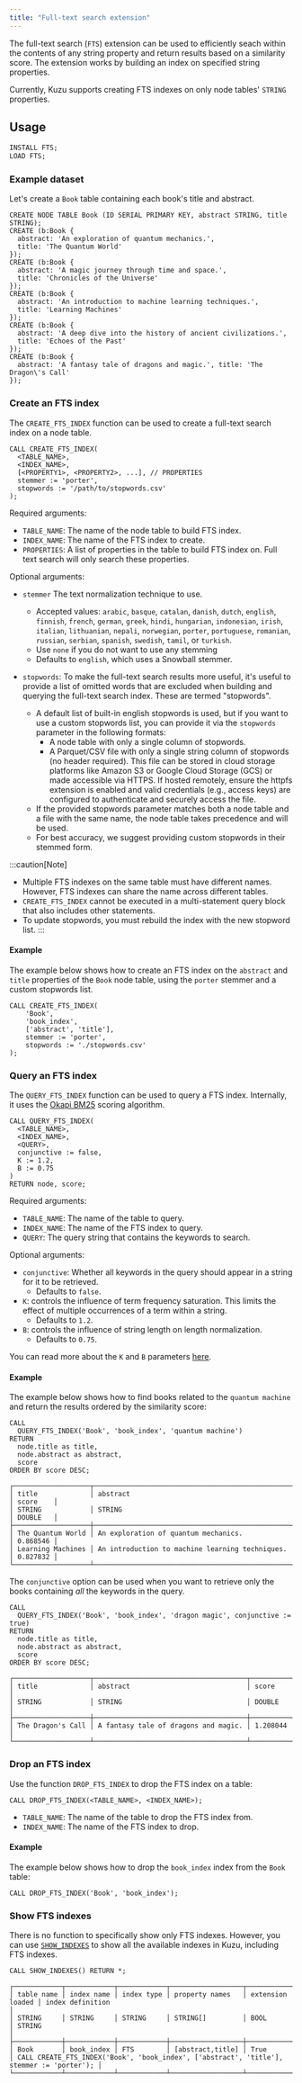 ```yaml
---
title: "Full-text search extension"
---
```


The full-text search (`FTS`) extension can be used to efficiently seach within the contents of
any string property and return results based on a similarity score. The extension
works by building an index on specified string properties.

Currently, Kuzu supports creating FTS indexes on only node tables' `STRING` properties.

## Usage

```sql
INSTALL FTS;
LOAD FTS;
```

### Example dataset

Let's create a `Book` table containing each book's title and abstract.

```cypher
CREATE NODE TABLE Book (ID SERIAL PRIMARY KEY, abstract STRING, title STRING);
CREATE (b:Book {
  abstract: 'An exploration of quantum mechanics.',
  title: 'The Quantum World'
});
CREATE (b:Book {
  abstract: 'A magic journey through time and space.',
  title: 'Chronicles of the Universe'
});
CREATE (b:Book {
  abstract: 'An introduction to machine learning techniques.',
  title: 'Learning Machines'
});
CREATE (b:Book {
  abstract: 'A deep dive into the history of ancient civilizations.',
  title: 'Echoes of the Past'
});
CREATE (b:Book {
  abstract: 'A fantasy tale of dragons and magic.', title: 'The Dragon\'s Call'
});
```

### Create an FTS index

The `CREATE_FTS_INDEX` function can be used to create a full-text search index on a node table.

```cypher
CALL CREATE_FTS_INDEX(
  <TABLE_NAME>,
  <INDEX_NAME>,
  [<PROPERTY1>, <PROPERTY2>, ...], // PROPERTIES
  stemmer := 'porter',
  stopwords := '/path/to/stopwords.csv'
);
```

Required arguments:
- `TABLE_NAME`: The name of the node table to build FTS index.
- `INDEX_NAME`: The name of the FTS index to create.
- `PROPERTIES`: A list of properties in the table to build FTS index on. Full text search will only search these properties.

Optional arguments:

- `stemmer` The text normalization technique to use.
  - Accepted values: `arabic`, `basque`, `catalan`, `danish`, `dutch`, `english`, `finnish`, `french`, `german`, `greek`, `hindi`, `hungarian`, `indonesian`, `irish`, `italian`, `lithuanian`, `nepali`, `norwegian`, `porter`, `portuguese`, `romanian`, `russian`, `serbian`, `spanish`, `swedish`, `tamil`, or `turkish`.
  - Use `none` if you do not want to use any stemming
  - Defaults to `english`, which uses a Snowball stemmer.

- `stopwords`: To make the full-text search results more useful, it's useful to provide a list of omitted words that are excluded when building and querying the full-text search index. These are termed "stopwords".
  - A default list of built-in english stopwords is used, but if you want to use a custom stopwords list, you can provide it via the `stopwords` parameter in the following formats:
    - A node table with only a single column of stopwords.
    - A Parquet/CSV file with only a single string column of stopwords (no header required). This file can be stored in cloud storage platforms like Amazon S3 or Google Cloud Storage (GCS) or made accessible via HTTPS. If hosted remotely, ensure the httpfs extension is enabled and valid credentials (e.g., access keys) are configured to authenticate and securely access the file.
  - If the provided stopwords parameter matches both a node table and a file with the same name, the node table takes precedence and will be used.
  - For best accuracy, we suggest providing custom stopwords in their stemmed form. 

:::caution[Note]
- Multiple FTS indexes on the same table must have different names. However, FTS indexes can share the
name across different tables.
- `CREATE_FTS_INDEX` cannot be executed in a multi-statement query block that also includes other statements.
- To update stopwords, you must rebuild the index with the new stopword list.
:::

#### Example

The example below shows how to create an FTS index on the `abstract` and `title` properties of the `Book` node table,
using the `porter` stemmer and a custom stopwords list.

```cypher
CALL CREATE_FTS_INDEX(
    'Book',
    'book_index',
    ['abstract', 'title'],
    stemmer := 'porter',
    stopwords := './stopwords.csv'
);
```

### Query an FTS index

The `QUERY_FTS_INDEX` function can be used to query a FTS index. Internally, it uses the [Okapi BM25](https://en.wikipedia.org/wiki/Okapi_BM25) scoring algorithm.

```cypher
CALL QUERY_FTS_INDEX(
  <TABLE_NAME>,
  <INDEX_NAME>,
  <QUERY>,
  conjunctive := false,
  K := 1.2,
  B := 0.75
)
RETURN node, score;
```

Required arguments:
- `TABLE_NAME`: The name of the table to query.
- `INDEX_NAME`: The name of the FTS index to query. 
- `QUERY`: The query string that contains the keywords to search.

Optional arguments:

- `conjunctive`: Whether all keywords in the query should appear in a string for it to be retrieved.
  - Defaults to `false`.
- `K`: controls the influence of term frequency saturation. This limits the effect of multiple occurrences of a term within a string.
  - Defaults to `1.2`.
- `B`: controls the influence of string length on length normalization.
  - Defaults to `0.75`.

You can read more about the `K` and `B` parameters [here](https://learn.microsoft.com/en-us/azure/search/index-ranking-similarity).

#### Example

The example below shows how to find books related to the `quantum machine` and return the results ordered by the similarity score:

```cypher
CALL
  QUERY_FTS_INDEX('Book', 'book_index', 'quantum machine')
RETURN
  node.title as title,
  node.abstract as abstract,
  score
ORDER BY score DESC;
```
```
┌───────────────────┬─────────────────────────────────────────────────┬──────────┐
│ title             │ abstract                                        │ score    │
│ STRING            │ STRING                                          │ DOUBLE   │
├───────────────────┼─────────────────────────────────────────────────┼──────────┤
│ The Quantum World │ An exploration of quantum mechanics.            │ 0.868546 │
│ Learning Machines │ An introduction to machine learning techniques. │ 0.827832 │
└───────────────────┴─────────────────────────────────────────────────┴──────────┘
```

The `conjunctive` option can be used when you want to retrieve only the books containing _all_ the keywords in the query.
```cypher
CALL
  QUERY_FTS_INDEX('Book', 'book_index', 'dragon magic', conjunctive := true)
RETURN
  node.title as title,
  node.abstract as abstract,
  score
ORDER BY score DESC;
```
```
┌───────────────────┬──────────────────────────────────────┬──────────┐
│ title             │ abstract                             │ score    │
│ STRING            │ STRING                               │ DOUBLE   │
├───────────────────┼──────────────────────────────────────┼──────────┤
│ The Dragon's Call │ A fantasy tale of dragons and magic. │ 1.208044 │
└───────────────────┴──────────────────────────────────────┴──────────┘
```

### Drop an FTS index

Use the function `DROP_FTS_INDEX` to drop the FTS index on a table:

```cypher
CALL DROP_FTS_INDEX(<TABLE_NAME>, <INDEX_NAME>);
```

- `TABLE_NAME`: The name of the table to drop the FTS index from.
- `INDEX_NAME`: The name of the FTS index to drop.

#### Example

The example below shows how to drop the `book_index` index from the `Book` table:

```cypher
CALL DROP_FTS_INDEX('Book', 'book_index');
```

### Show FTS indexes

There is no function to specifically show only FTS indexes. However, you can use [`SHOW_INDEXES`](/cypher/query-clauses/call)
to show all the available indexes in Kuzu, including FTS indexes.

```cypher
CALL SHOW_INDEXES() RETURN *;
```
```
┌────────────┬────────────┬────────────┬──────────────────┬──────────────────┬──────────────────────────────────────────────────────────────────────────────────────────┐
│ table name │ index name │ index type │ property names   │ extension loaded │ index definition                                                                         │
│ STRING     │ STRING     │ STRING     │ STRING[]         │ BOOL             │ STRING                                                                                   │
├────────────┼────────────┼────────────┼──────────────────┼──────────────────┼──────────────────────────────────────────────────────────────────────────────────────────┤
│ Book       │ book_index │ FTS        │ [abstract,title] │ True             │ CALL CREATE_FTS_INDEX('Book', 'book_index', ['abstract', 'title'], stemmer := 'porter'); │
└────────────┴────────────┴────────────┴──────────────────┴──────────────────┴──────────────────────────────────────────────────────────────────────────────────────────┘
```
